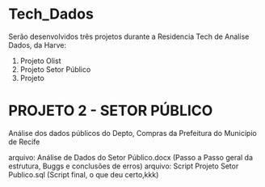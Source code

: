 # Tech_Dados
Serão desenvolvidos três projetos durante a Residencia Tech de Analise Dados, da Harve:
1. Projeto Olist
2. Projeto Setor Público
3. Projeto

# PROJETO 2 - SETOR PÚBLICO 

Análise dos dados públicos do Depto, Compras da Prefeitura do Município de Recife

arquivo: Análise de Dados do Setor Público.docx (Passo a Passo geral da estrutura, Buggs e conclusões de erros)
arquivo: Script Projeto Setor Publico.sql (Script final, o que deu certo,kkk)
